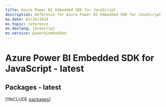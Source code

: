 ```yaml
---
title: Azure Power BI Embedded SDK for JavaScript
description: Reference for Azure Power BI Embedded SDK for JavaScript
ms.date: 03/26/2024
ms.topic: reference
ms.devlang: javascript
ms.service: powerbiembedded
---
```

# Azure Power BI Embedded SDK for JavaScript - latest
## Packages - latest
[!INCLUDE [packages](power-bi-embedded-index.md)]